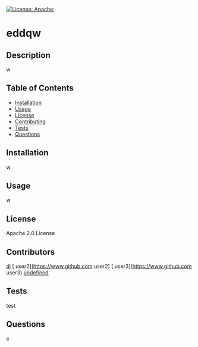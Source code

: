 
  [![License: Apache](https://img.shields.io/badge/License-Apache%202.0-blue.svg)](https://opensource.org/licenses/Apache-2.0);
  # eddqw
  ## Description
  w
  ## Table of Contents
  - [Installation](#installation)
  - [Usage](#usage)
  - [License](#license)
  - [Contributing](#contributing)
  - [Tests](#tests)
  - [Questions](#questions)

  ## Installation
  w
  ## Usage
  w
  ## License
  Apache 2.0 License
  ## Contributors 
  [dj](https://www.github.comdj)
  [ user2](https://www.github.com user2)
  [ user3](https://www.github.com user3)
  [](https://www.github.com)
  [undefined](https://www.github.comundefined)
  ## Tests
  test
  ## Questions
  e

